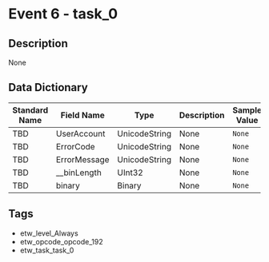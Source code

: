 # Event 6 - task_0

## Description
None

## Data Dictionary
|Standard Name|Field Name|Type|Description|Sample Value|
|---|---|---|---|---|
|TBD|UserAccount|UnicodeString|None|`None`|
|TBD|ErrorCode|UnicodeString|None|`None`|
|TBD|ErrorMessage|UnicodeString|None|`None`|
|TBD|__binLength|UInt32|None|`None`|
|TBD|binary|Binary|None|`None`|

## Tags
* etw_level_Always
* etw_opcode_opcode_192
* etw_task_task_0